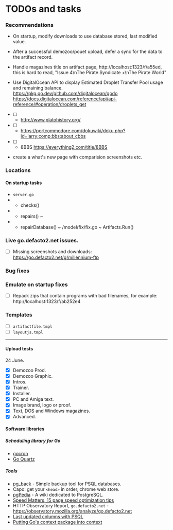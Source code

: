 # TODOs and tasks

### Recommendations

* On startup, modify downloads to use database stored, last modified value.
* After a successful demozoo/pouet upload, defer a sync for the data to the artifact record.

* Handle magazines title on artifact page, http://localhost:1323/f/a55ed, this is hard to read, "Issue 4\nThe Pirate Syndicate +\nThe Pirate World"

* Use DigitalOcean API to display Estimated Droplet Transfer Pool usage and remaining balance. 
		https://pkg.go.dev/github.com/digitalocean/godo https://docs.digitalocean.com/reference/api/api-reference/#operation/droplets_get

- [ ] - http://www.platohistory.org/
- [ ] - https://portcommodore.com/dokuwiki/doku.php?id=larry:comp:bbs:about_cbbs
- [ ] - 8BBS https://everything2.com/title/8BBS

* create a what's new page with comparision screenshots etc.

### Locations

#### On startup tasks

 - `server.go` 
 - - checks()
 - - repairs() ~ 
 - - repairDatabase() ~ /model/fix/fix.go ~ Artifacts.Run()

### Live go.defacto2.net issues.

- [ ] Missing screenshots and downloads: https://go.defacto2.net/g/millennium-ftp

### Bug fixes

### Emulate on startup fixes

- [ ] Repack zips that contain programs with bad filenames, for example: http://localhost:1323/f/ab252e4

### Templates

- [ ] `artifactfile.tmpl`
- [ ] `layoutjs.tmpl`
 
---

#### Upload tests

24 June.

- [X] Demozoo Prod.
- [X] Demozoo Graphic.
- [X] Intros.
- [X] Trainer.
- [X] Installer.
- [X] PC and Amiga text.
- [X] Image brand, logo or proof.
- [X] Text, DOS and Windows magazines.
- [X] Advanced.

#### Software libraries

#####  Scheduling library for Go

- [gocron](https://github.com/go-co-op/gocron)
- [Go Quartz](https://github.com/reugn/go-quartz)

##### Tools

- [pg_back](https://github.com/orgrim/pg_back) - Simple backup tool for PSQL databases.
- Capo: get your `<head>` in order, chrome web store.
- [pgPedia](https://pgpedia.info/) - A wiki dedicated to PostgreSQL.
- [Speed Matters, 15 page speed optimization tips](https://www.speedcurve.com/blog/15-neglected-page-speed-optimizations/)
- HTTP Observatory Report, `go.defacto2.net` - https://observatory.mozilla.org/analyze/go.defacto2.net
- [Last updated columns with PSQL](https://www.morling.dev/blog/last-updated-columns-with-postgres)
- [Putting Go's context package into context](https://blog.meain.io/2024/golang-context/)